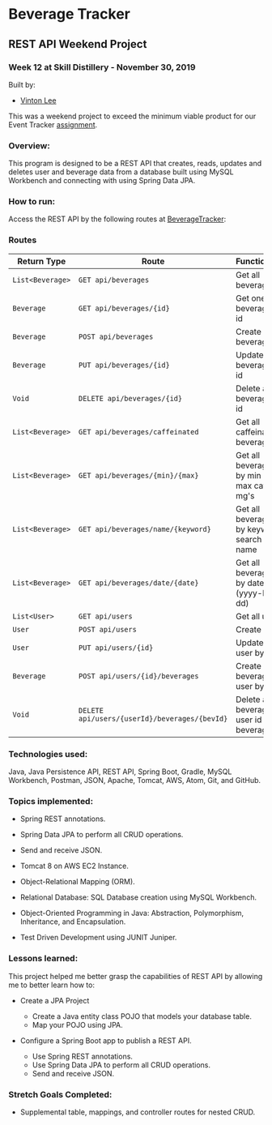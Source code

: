 # Beverage Tracker

## REST API Weekend Project

### Week 12 at Skill Distillery - November 30, 2019

Built by:

-   [Vinton Lee](https://github.com/vintonl)

This was a weekend project to exceed the minimum viable product for our Event Tracker [assignment](https://github.com/vintonl/EventTrackerProject/blob/master/Assignment.md).

### Overview:

This program is designed to be a REST API that creates, reads, updates and deletes user and beverage data from a database built using MySQL Workbench and connecting with using Spring Data JPA.

### How to run:

Access the REST API by the following routes at [BeverageTracker](http://3.132.229.160:8080/EventTracker/):

### Routes

| Return Type      | Route                                         | Functionality                                  |
| ---------------- | --------------------------------------------- | ---------------------------------------------- |
| `List<Beverage>` | `GET api/beverages`                           | Get all beverages                              |
| `Beverage`       | `GET api/beverages/{id}`                      | Get one beverage by id                         |
| `Beverage`       | `POST api/beverages`                          | Create beverage                                |
| `Beverage`       | `PUT api/beverages/{id}`                      | Update a beverage by id                        |
| `Void`           | `DELETE api/beverages/{id}`                   | Delete a beverage by id                        |
| `List<Beverage>` | `GET api/beverages/caffeinated`               | Get all caffeinated beverages                  |
| `List<Beverage>` | `GET api/beverages/{min}/{max}`               | Get all beverages by min and max caffeine mg's |
| `List<Beverage>` | `GET api/beverages/name/{keyword}`            | Get all beverages by keyword search of name    |
| `List<Beverage>` | `GET api/beverages/date/{date}`               | Get all beverages by date (yyyy-MM-dd)         |
| `List<User>`     | `GET api/users`                               | Get all users                                  |
| `User`           | `POST api/users`                              | Create user                                    |
| `User`           | `PUT api/users/{id}`                          | Update a user by id                            |
| `Beverage`       | `POST api/users/{id}/beverages`               | Create beverage for user by id                 |
| `Void`           | `DELETE api/users/{userId}/beverages/{bevId}` | Delete a beverage by user id and beverage id   |

### Technologies used:

Java, Java Persistence API, REST API, Spring Boot, Gradle, MySQL Workbench, Postman, JSON, Apache, Tomcat, AWS, Atom, Git, and GitHub.

### Topics implemented:

-   Spring REST annotations.

-   Spring Data JPA to perform all CRUD operations.

-   Send and receive JSON.

-   Tomcat 8 on AWS EC2 Instance.

-   Object-Relational Mapping (ORM).

-   Relational Database: SQL Database creation using MySQL Workbench.

-   Object-Oriented Programming in Java: Abstraction, Polymorphism, Inheritance, and Encapsulation.

-   Test Driven Development using JUNIT Juniper.

### Lessons learned:

This project helped me better grasp the capabilities of REST API by allowing me to better learn how to:

-   Create a JPA Project

    -   Create a Java entity class POJO that models your database table.
    -   Map your POJO using JPA.

-   Configure a Spring Boot app to publish a REST API.
    -   Use Spring REST annotations.
    -   Use Spring Data JPA to perform all CRUD operations.
    -   Send and receive JSON.

### Stretch Goals Completed:

-   Supplemental table, mappings, and controller routes for nested CRUD.
